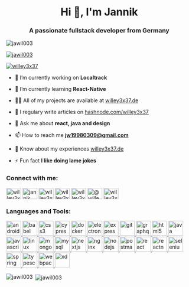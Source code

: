 <h1 align="center">Hi 👋, I'm Jannik</h1>
<h3 align="center">A passionate fullstack developer from Germany</h3>

<p align="left"> <img src="https://komarev.com/ghpvc/?username=jawil003&label=Profile%20views&color=0e75b6&style=flat" alt="jawil003" /> </p>

<p align="left"> <a href="https://github.com/ryo-ma/github-profile-trophy"><img src="https://github-profile-trophy.vercel.app/?username=jawil003" alt="jawil003" /></a> </p>

<p align="left"> <a href="https://twitter.com/willey3x37" target="blank"><img src="https://img.shields.io/twitter/follow/willey3x37?logo=twitter&style=for-the-badge" alt="willey3x37" /></a> </p>

- 🔭 I’m currently working on **Localtrack**

- 🌱 I’m currently learning **React-Native**

- 👨‍💻 All of my projects are available at [willey3x37.de](willey3x37.de)

- 📝 I regulary write articles on [hashnode.com/willey3x37](hashnode.com/willey3x37)

- 💬 Ask me about **react, java and design**

- 📫 How to reach me **jw19980309@gmail.com**

- 📄 Know about my experiences [willey3x37.de](willey3x37.de)

- ⚡ Fun fact **I like doing lame jokes**

<h3 align="left">Connect with me:</h3>
<p align="left">
<a href="https://twitter.com/willey3x37" target="blank"><img align="center" src="https://cdn.jsdelivr.net/npm/simple-icons@3.0.1/icons/twitter.svg" alt="willey3x37" height="30" width="40" /></a>
<a href="https://linkedin.com/in/jannik will" target="blank"><img align="center" src="https://cdn.jsdelivr.net/npm/simple-icons@3.0.1/icons/linkedin.svg" alt="jannik will" height="30" width="40" /></a>
<a href="https://stackoverflow.com/users/willey3x37" target="blank"><img align="center" src="https://cdn.jsdelivr.net/npm/simple-icons@3.0.1/icons/stackoverflow.svg" alt="willey3x37" height="30" width="40" /></a>
<a href="https://instagram.com/willey3x37" target="blank"><img align="center" src="https://cdn.jsdelivr.net/npm/simple-icons@3.0.1/icons/instagram.svg" alt="willey3x37" height="30" width="40" /></a>
<a href="https://dribbble.com/willey3x37" target="blank"><img align="center" src="https://cdn.jsdelivr.net/npm/simple-icons@3.0.1/icons/dribbble.svg" alt="willey3x37" height="30" width="40" /></a>
<a href="https://medium.com/@willey3x37" target="blank"><img align="center" src="https://cdn.jsdelivr.net/npm/simple-icons@3.0.1/icons/medium.svg" alt="@willey3x37" height="30" width="40" /></a>
<a href="https://www.youtube.com/c/willey3x37" target="blank"><img align="center" src="https://cdn.jsdelivr.net/npm/simple-icons@3.0.1/icons/youtube.svg" alt="willey3x37" height="30" width="40" /></a>
</p>

<h3 align="left">Languages and Tools:</h3>
<p align="left"> <a href="https://developer.android.com" target="_blank"> <img src="https://devicons.github.io/devicon/devicon.git/icons/android/android-original-wordmark.svg" alt="android" width="40" height="40"/> </a> <a href="https://babeljs.io/" target="_blank"> <img src="https://www.vectorlogo.zone/logos/babeljs/babeljs-icon.svg" alt="babel" width="40" height="40"/> </a> <a href="https://www.w3schools.com/css/" target="_blank"> <img src="https://devicons.github.io/devicon/devicon.git/icons/css3/css3-original-wordmark.svg" alt="css3" width="40" height="40"/> </a> <a href="https://www.cypress.io" target="_blank"> <img src="https://raw.githubusercontent.com/simple-icons/simple-icons/6e46ec1fc23b60c8fd0d2f2ff46db82e16dbd75f/icons/cypress.svg" alt="cypress" width="40" height="40"/> </a> <a href="https://www.docker.com/" target="_blank"> <img src="https://devicons.github.io/devicon/devicon.git/icons/docker/docker-original-wordmark.svg" alt="docker" width="40" height="40"/> </a> <a href="https://www.electronjs.org" target="_blank"> <img src="https://devicons.github.io/devicon/devicon.git/icons/electron/electron-original.svg" alt="electron" width="40" height="40"/> </a> <a href="https://expressjs.com" target="_blank"> <img src="https://devicons.github.io/devicon/devicon.git/icons/express/express-original-wordmark.svg" alt="express" width="40" height="40"/> </a> <a href="https://git-scm.com/" target="_blank"> <img src="https://www.vectorlogo.zone/logos/git-scm/git-scm-icon.svg" alt="git" width="40" height="40"/> </a> <a href="https://graphql.org" target="_blank"> <img src="https://www.vectorlogo.zone/logos/graphql/graphql-icon.svg" alt="graphql" width="40" height="40"/> </a> <a href="https://www.w3.org/html/" target="_blank"> <img src="https://devicons.github.io/devicon/devicon.git/icons/html5/html5-original-wordmark.svg" alt="html5" width="40" height="40"/> </a> <a href="https://www.java.com" target="_blank"> <img src="https://devicons.github.io/devicon/devicon.git/icons/java/java-original-wordmark.svg" alt="java" width="40" height="40"/> </a> <a href="https://developer.mozilla.org/en-US/docs/Web/JavaScript" target="_blank"> <img src="https://devicons.github.io/devicon/devicon.git/icons/javascript/javascript-original.svg" alt="javascript" width="40" height="40"/> </a> <a href="https://www.linux.org/" target="_blank"> <img src="https://devicons.github.io/devicon/devicon.git/icons/linux/linux-original.svg" alt="linux" width="40" height="40"/> </a> <a href="https://www.mongodb.com/" target="_blank"> <img src="https://devicons.github.io/devicon/devicon.git/icons/mongodb/mongodb-original-wordmark.svg" alt="mongodb" width="40" height="40"/> </a> <a href="https://www.mysql.com/" target="_blank"> <img src="https://devicons.github.io/devicon/devicon.git/icons/mysql/mysql-original-wordmark.svg" alt="mysql" width="40" height="40"/> </a> <a href="https://nextjs.org/" target="_blank"> <img src="https://cdn.worldvectorlogo.com/logos/nextjs-3.svg" alt="nextjs" width="40" height="40"/> </a> <a href="https://www.nginx.com" target="_blank"> <img src="https://devicons.github.io/devicon/devicon.git/icons/nginx/nginx-original.svg" alt="nginx" width="40" height="40"/> </a> <a href="https://nodejs.org" target="_blank"> <img src="https://devicons.github.io/devicon/devicon.git/icons/nodejs/nodejs-original-wordmark.svg" alt="nodejs" width="40" height="40"/> </a> <a href="https://postman.com" target="_blank"> <img src="https://www.vectorlogo.zone/logos/getpostman/getpostman-icon.svg" alt="postman" width="40" height="40"/> </a> <a href="https://reactjs.org/" target="_blank"> <img src="https://devicons.github.io/devicon/devicon.git/icons/react/react-original-wordmark.svg" alt="react" width="40" height="40"/> </a> <a href="https://reactnative.dev/" target="_blank"> <img src="https://reactnative.dev/img/header_logo.svg" alt="reactnative" width="40" height="40"/> </a> <a href="https://www.selenium.dev" target="_blank"> <img src="https://raw.githubusercontent.com/detain/svg-logos/780f25886640cef088af994181646db2f6b1a3f8/svg/selenium-logo.svg" alt="selenium" width="40" height="40"/> </a> <a href="https://spring.io/" target="_blank"> <img src="https://www.vectorlogo.zone/logos/springio/springio-icon.svg" alt="spring" width="40" height="40"/> </a> <a href="https://www.typescriptlang.org/" target="_blank"> <img src="https://devicons.github.io/devicon/devicon.git/icons/typescript/typescript-original.svg" alt="typescript" width="40" height="40"/> </a> <a href="https://webpack.js.org" target="_blank"> <img src="https://devicons.github.io/devicon/devicon.git/icons/webpack/webpack-original.svg" alt="webpack" width="40" height="40"/> </a> <a href="https://www.adobe.com/products/xd.html" target="_blank"> <img src="https://cdn.worldvectorlogo.com/logos/adobe-xd.svg" alt="xd" width="40" height="40"/> </a> </p>

<p><img align="left" src="https://github-readme-stats.vercel.app/api/top-langs?username=jawil003&show_icons=true&locale=en&layout=compact" alt="jawil003" /></p>

<p>&nbsp;<img align="center" src="https://github-readme-stats.vercel.app/api?username=jawil003&show_icons=true&locale=en" alt="jawil003" /></p>
